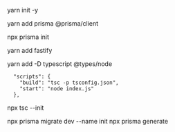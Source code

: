 yarn init -y

yarn add prisma @prisma/client

npx prisma init

yarn add fastify

yarn add -D typescript @types/node

```
  "scripts": {
    "build": "tsc -p tsconfig.json",
    "start": "node index.js"
  },
```

npx tsc --init

npx prisma migrate dev --name init
npx prisma generate

